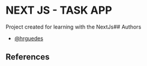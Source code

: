 
# NEXT JS - TASK APP

Project created for learning with the NextJs## Authors

- [@hrguedes](https://github.com/hrguedes)


## References
